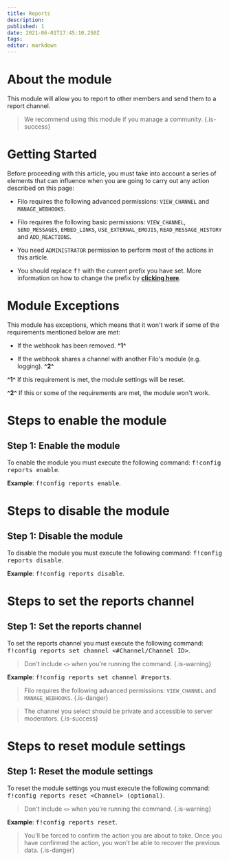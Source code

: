 ```yaml
---
title: Reports
description:
published: 1
date: 2021-06-01T17:45:10.250Z
tags:
editor: markdown
---
```


# About the module

This module will allow you to report to other members and send them to a report channel.

> We recommend using this module if you manage a community.
{.is-success}

# Getting Started

Before proceeding with this article, you must take into account a series of elements that can influence when you are going to carry out any action described on this page:

- Filo requires the following advanced permissions: ``VIEW_CHANNEL`` and ``MANAGE_WEBHOOKS``.

- Filo requires the following basic permissions: ``VIEW_CHANNEL``, ``SEND_MESSAGES``, ``EMBED_LINKS``, ``USE_EXTERNAL_EMOJIS``, ``READ_MESSAGE_HISTORY`` and ``ADD_REACTIONS``.

- You need ``ADMINISTRATOR`` permission to perform most of the actions in this article.

- You should replace <kbd>f!</kbd> with the current prefix you have set. More information on how to change the prefix by **[clicking here](en/modules/prefix)**.

# Module Exceptions

This module has exceptions, which means that it won't work if some of the requirements mentioned below are met:

- If the webhook has been removed. **^1^**

- If the webhook shares a channel with another Filo's module (e.g. logging). **^2^**

**^1^** If this requirement is met, the module settings will be reset.

**^2^** If this or some of the requirements are met, the module won't work.

# Steps to enable the module

## **Step 1**: Enable the module

To enable the module you must execute the following command: <kbd>f!config reports enable</kbd>.

**Example**: <kbd>f!config reports enable</kbd>.

# Steps to disable the module

## **Step 1**: Disable the module

To disable the module you must execute the following command: <kbd>f!config reports disable</kbd>.

**Example**: <kbd>f!config reports disable</kbd>.

# Steps to set the reports channel

## **Step 1**: Set the reports channel

To set the reports channel you must execute the following command: <kbd>f!config reports set channel \<#Channel/Channel ID></kbd>.

> Don't include ``<>`` when you're running the command.
{.is-warning}

**Example**: <kbd>f!config reports set channel #reports</kbd>.

> Filo requires the following advanced permissions: ``VIEW_CHANNEL`` and ``MANAGE_WEBHOOKS``.
{.is-danger}

> The channel you select should be private and accessible to server moderators.
{.is-success}

# Steps to reset module settings

## **Step 1**: Reset the module settings

To reset the module settings you must execute the following command: <kbd>f!config reports reset \<Channel> (optional)</kbd>.

> Don't include ``<>`` when you're running the command.
{.is-warning}

**Example**: <kbd>f!config reports reset</kbd>.

> You'll be forced to confirm the action you are about to take. Once you have confirmed the action, you won't be able to recover the previous data.
{.is-danger}
